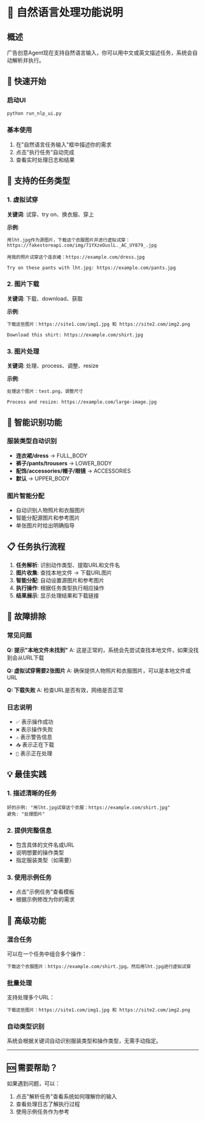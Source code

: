 # 🤖 自然语言处理功能说明

## 概述
广告创意Agent现在支持自然语言输入，你可以用中文或英文描述任务，系统会自动解析并执行。

## 🚀 快速开始

### 启动UI
```bash
python run_nlp_ui.py
```

### 基本使用
1. 在"自然语言任务输入"框中描述你的需求
2. 点击"执行任务"自动完成
3. 查看实时处理日志和结果

## 📝 支持的任务类型

### 1. 虚拟试穿
**关键词**: 试穿、try on、换衣服、穿上

**示例**:
```
用lht.jpg作为源图片，下载这个衣服图片并进行虚拟试穿：https://fakestoreapi.com/img/71YXzeOuslL._AC_UY879_.jpg

用我的照片试穿这个连衣裙：https://example.com/dress.jpg

Try on these pants with lht.jpg: https://example.com/pants.jpg
```

### 2. 图片下载
**关键词**: 下载、download、获取

**示例**:
```
下载这些图片：https://site1.com/img1.jpg 和 https://site2.com/img2.png

Download this shirt: https://example.com/shirt.jpg
```

### 3. 图片处理
**关键词**: 处理、process、调整、resize

**示例**:
```
处理这个图片：test.png，调整尺寸

Process and resize: https://example.com/large-image.jpg
```

## 🎯 智能识别功能

### 服装类型自动识别
- **连衣裙/dress** → FULL_BODY
- **裤子/pants/trousers** → LOWER_BODY  
- **配饰/accessories/帽子/眼镜** → ACCESSORIES
- **默认** → UPPER_BODY

### 图片智能分配
- 自动识别人物照片和衣服图片
- 智能分配源图片和参考图片
- 单张图片时给出明确指导

## 📋 任务执行流程

1. **任务解析**: 识别动作类型、提取URL和文件名
2. **图片收集**: 查找本地文件 → 下载URL图片
3. **智能分配**: 自动设置源图片和参考图片
4. **执行操作**: 根据任务类型执行相应操作
5. **结果展示**: 显示处理结果和下载链接

## 🔧 故障排除

### 常见问题

**Q: 提示"本地文件未找到"**
A: 这是正常的，系统会先尝试查找本地文件，如果没找到会从URL下载

**Q: 虚拟试穿需要2张图片**
A: 确保提供人物照片和衣服图片，可以是本地文件或URL

**Q: 下载失败**
A: 检查URL是否有效，网络是否正常

### 日志说明
- `✅` 表示操作成功
- `❌` 表示操作失败  
- `⚠️` 表示警告信息
- `📥` 表示正在下载
- `🎨` 表示正在处理

## 💡 最佳实践

### 1. 描述清晰的任务
```
好的示例: "用lht.jpg试穿这个衣服：https://example.com/shirt.jpg"
避免: "处理图片"
```

### 2. 提供完整信息
- 包含具体的文件名或URL
- 说明想要的操作类型
- 指定服装类型（如需要）

### 3. 使用示例任务
- 点击"示例任务"查看模板
- 根据示例修改为你的需求

## 🌟 高级功能

### 混合任务
可以在一个任务中组合多个操作：
```
下载这个衣服图片：https://example.com/shirt.jpg，然后用lht.jpg进行虚拟试穿
```

### 批量处理
支持处理多个URL：
```
下载这些图片：https://site1.com/img1.jpg 和 https://site2.com/img2.png
```

### 自动类型识别
系统会根据关键词自动识别服装类型和操作类型，无需手动指定。

---

## 🆘 需要帮助？

如果遇到问题，可以：
1. 点击"解析任务"查看系统如何理解你的输入
2. 查看处理日志了解执行过程
3. 使用示例任务作为参考